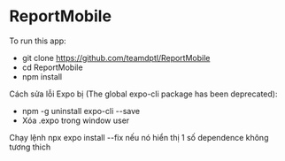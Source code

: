# ReportMobile
To run this app: 
- git clone https://github.com/teamdptl/ReportMobile
- cd ReportMobile
- npm install

Cách sửa lỗi Expo bị (The global expo-cli package has been deprecated): 
- npm -g uninstall expo-cli --save
- Xóa .expo trong window user

Chạy lệnh npx expo install --fix nếu nó hiển thị 1 số dependence không tương thich
